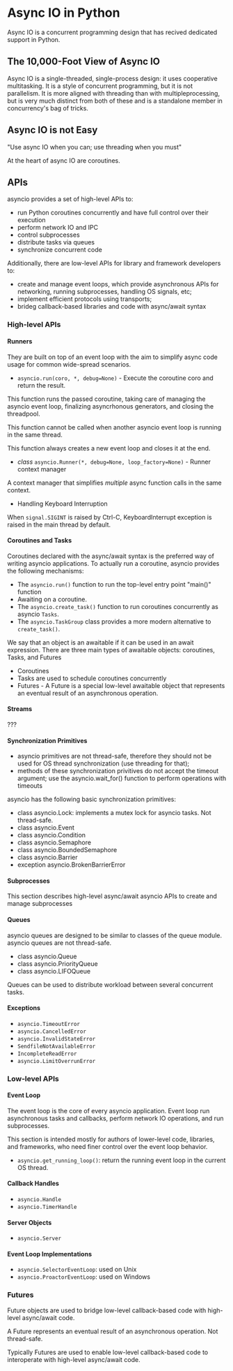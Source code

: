 # Async IO in Python

Async IO is a concurrent programming design that has recived dedicated support in Python.

## The 10,000-Foot View of Async IO

Async IO is a single-threaded, single-process design: it uses cooperative multitasking. It is a style of concurrent programming, but it is not parallelism. It is more aligned with threading than with multipleprocessing, but is very much distinct from both of these and is a standalone member in concurrency's bag of tricks.

## Async IO is not Easy

"Use async IO when you can; use threading when you must"

At the heart of async IO are coroutines.

## APIs

asyncio provides a set of high-level APIs to:
- run Python coroutines concurrently and have full control over their execution
- perform network IO and IPC
- control subprocesses
- distribute tasks via queues
- synchronize concurrent code

Additionally, there are low-level APIs for library and framework developers to:
- create and manage event loops, which provide asynchronous APIs for networking, running subprocesses, handling OS signals, etc;
- implement efficient protocols using transports;
- brideg callback-based libraries and code with async/await syntax

### High-level APIs

#### Runners

They are built on top of an event loop with the aim to simplify async code usage for common wide-spread scenarios.

- `asyncio.run(coro, *, debug=None)` - Execute the coroutine coro and return the result.

This function runs the passed coroutine, taking care of managing the asyncio event loop, finalizing asyncrhonous generators, and closing the threadpool.

This function cannot be called when another asyncio event loop is running in the same thread.

This function always creates a new event loop and closes it at the end.

- *class* `asyncio.Runner(*, debug=None, loop_factory=None)` - Runner context manager

A context manager that simplifies *multiple* async function calls in the same context.


- Handling Keyboard Interruption

When `signal.SIGINT` is raised by Ctrl-C, KeyboardInterrupt exception is raised in the main thread by default.

#### Coroutines and Tasks

Coroutines declared with the async/await syntax is the preferred way of writing asyncio applications. To actually run a coroutine, asyncio provides the following mechanisms:
- The `asyncio.run()` function to run the top-level entry point "main()" function
- Awaiting on a coroutine.
- The `asyncio.create_task()` function to run coroutines concurrently as asyncio `Tasks`.
- The `asyncio.TaskGroup` class provides a more modern alternative to `create_task()`.

We say that an object is an awaitable if it can be used in an await expression. There are three main types of awaitable objects: coroutines, Tasks, and Futures
- Coroutines
- Tasks are used to schedule coroutines concurrently
- Futures - A Future is a special low-level awaitable object that represents an eventual result of an asynchronous operation.

#### Streams

???

#### Synchronization Primitives

- asyncio primitives are not thread-safe, therefore they should not be used for OS thread synchronization (use threading for that);
- methods of these synchronization privitives do not accept the timeout argument; use the asyncio.wait_for() function to perform operations with timeouts

asyncio has the following basic synchronization primitives:
- class asyncio.Lock: implements a mutex lock for asyncio tasks. Not thread-safe.
- class asyncio.Event
- class asyncio.Condition
- class asyncio.Semaphore
- class asyncio.BoundedSemaphore
- class asyncio.Barrier
- exception asyncio.BrokenBarrierError

#### Subprocesses

This section describes high-level async/await asyncio APIs to create and manage subprocesses

#### Queues

asyncio queues are designed to be similar to classes of the queue module. asyncio queues are not thread-safe.

- class asyncio.Queue
- class asyncio.PriorityQueue
- class asyncio.LIFOQueue

Queues can be used to distribute workload between several concurrent tasks.

#### Exceptions

- `asyncio.TimeoutError`
- `asyncio.CancelledError`
- `asyncio.InvalidStateError`
- `SendfileNotAvailableError`
- `IncompleteReadError`
- `asyncio.LimitOverrunError`

### Low-level APIs

#### Event Loop

The event loop is the core of every asyncio application. Event loop run asynchronous tasks and callbacks, perform network IO operations, and run subprocesses.

This section is intended mostly for authors of lower-level code, libraries, and frameworks, who need finer control over the event loop behavior.

- `asyncio.get_running_loop()`: return the running event loop in the current OS thread.

#### Callback Handles

- `asyncio.Handle`
- `asyncio.TimerHandle`

#### Server Objects

- `asyncio.Server`

#### Event Loop Implementations

- `asyncio.SelectorEventLoop`: used on Unix
- `asyncio.ProactorEventLoop`: used on Windows

### Futures

Future objects are used to bridge low-level callback-based code with high-level async/await code.

A Future represents an eventual result of an asynchronous operation. Not thread-safe.

Typically Futures are used to enable low-level callback-based code to interoperate with high-level async/await code.

